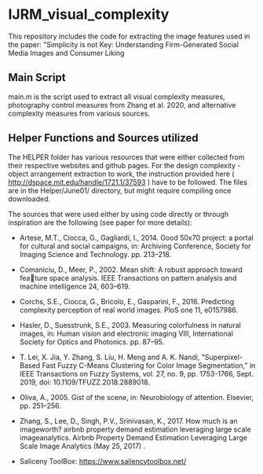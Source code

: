 # IJRM_visual_complexity
This repository includes the code for extracting the image features used in the paper: "Simplicity is not Key: Understanding Firm-Generated Social Media Images and Consumer Liking

## Main Script 
main.m is the script used to extract all visual complexity measures, photography control measures from Zhang et al. 2020, and alternative complexity measures from various sources. 

## Helper Functions and Sources utilized
The HELPER folder has various resources that were either collected from their respective websites and github pages. For the design complexity - object arrangement extraction to work, the instruction provided here ( http://dspace.mit.edu/handle/1721.1/37593 ) have to be followed. The files are in the Helper/June01/ directory, but might require compiling once downloaded. 

The sources that were used either by using code directly or through inspiration are the following (see paper for more details):


- Artese, M.T., Ciocca, G., Gagliardi, I., 2014. Good 50x70 project: a portal
for cultural and social campaigns, in: Archiving Conference, Society for
Imaging Science and Technology. pp. 213–218.

- Comaniciu, D., Meer, P., 2002. Mean shift: A robust approach toward feature space analysis. IEEE Transactions on pattern analysis and machine
intelligence 24, 603–619.

- Corchs, S.E., Ciocca, G., Bricolo, E., Gasparini, F., 2016. Predicting complexity perception of real world images. PloS one 11, e0157986.

- Hasler, D., Suesstrunk, S.E., 2003. Measuring colorfulness in natural images,
in: Human vision and electronic imaging VIII, International Society for
Optics and Photonics. pp. 87–95.

- T. Lei, X. Jia, Y. Zhang, S. Liu, H. Meng and A. K. Nandi, "Superpixel-Based Fast Fuzzy C-Means Clustering for Color Image Segmentation," in IEEE Transactions on Fuzzy Systems, vol. 27, no. 9, pp. 1753-1766, Sept. 2019, doi: 10.1109/TFUZZ.2018.2889018.

- Oliva, A., 2005. Gist of the scene, in: Neurobiology of attention. Elsevier,
pp. 251–256.

- Zhang, S., Lee, D., Singh, P.V., Srinivasan, K., 2017. How much is an imageworth? airbnb property demand estimation leveraging large scale imageanalytics. Airbnb Property Demand Estimation Leveraging Large Scale Image Analytics (May 25, 2017) .

- Saliceny ToolBox: https://www.saliencytoolbox.net/


